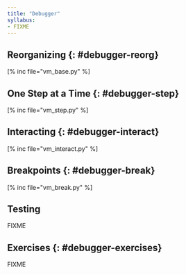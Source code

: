 ```yaml
---
title: "Debugger"
syllabus:
- FIXME
---
```


## Reorganizing {: #debugger-reorg}

[% inc file="vm_base.py" %]

## One Step at a Time {: #debugger-step}

[% inc file="vm_step.py" %]

## Interacting {: #debugger-interact}

[% inc file="vm_interact.py" %]

## Breakpoints {: #debugger-break}

[% inc file="vm_break.py" %]

## Testing

FIXME

## Exercises {: #debugger-exercises}

FIXME
